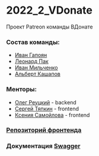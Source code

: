 # 2022_2_VDonate
Проект Patreon команды ВДонате

### Состав команды:
- [Иван Гапоян](https://github.com/Loen15)
- [Леонард Пак](https://github.com/MrLeonardPak)
- [Иван Мильченко](https://github.com/themilchenko)
- [Альберт Кашапов](https://github.com/zeronethunter)

### Менторы:
- [Олег Реуцкий](https://github.com/astlok) - backend
- [Сергей Тяпкин](https://github.com/SergTyapkin) - frontend
- [Ксения Самойлова](https://github.com/somebody-kseny) - frontend

### [Репозиторий фронтенда](https://github.com/frontend-park-mail-ru/2022_2_VDonate)
### Документация [Swagger](https://app.swaggerhub.com/apis-docs/zeronethunter/v-donate_api/1.0)
